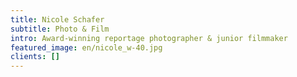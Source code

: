 ```yaml
---
title: Nicole Schafer
subtitle: Photo & Film
intro: Award-winning reportage photographer & junior filmmaker
featured_image: en/nicole_w-40.jpg
clients: []
---
```


